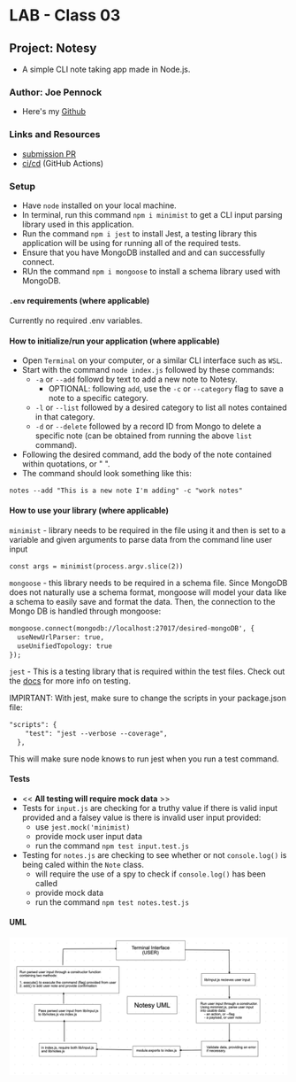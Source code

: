 # LAB - Class 03

## Project: Notesy

- A simple CLI note taking app made in Node.js.

### Author: Joe Pennock

- Here's my [Github](https://github.com/penjoe)

### Links and Resources

- [submission PR](https://github.com/joepennock-401-advanced-javascript/notesy/pull/5)
- [ci/cd](https://github.com/joepennock-401-advanced-javascript/notesy/actions) (GitHub Actions)

### Setup

- Have `node` installed on your local machine.
- In terminal, run this command `npm i minimist` to get a CLI input parsing library used in this application.
- Run the command `npm i jest` to install Jest, a testing library this application will be using for running all of the required tests.
-  Ensure that you have MongoDB installed and and can successfully connect.
- RUn the command `npm i mongoose` to install a schema library used with MongoDB.

#### `.env` requirements (where applicable)

Currently no required .env variables.

#### How to initialize/run your application (where applicable)

- Open `Terminal` on your computer, or a similar CLI interface such as `WSL`.
- Start with the command `node index.js` followed by these commands:
  - `-a` or `--add` followd by text to add a new note to Notesy.
    - OPTIONAL: following `add`, use the `-c` or `--category` flag to save a note to a specific category.
  - `-l` or `--list` followed by a desired category to list all notes contained in that category.
  - `-d` or `--delete` followed by a record ID from Mongo to delete a specific note (can be obtained from running the above `list` command).
- Following the desired command, add the body of the note contained within quotations, or " ".
- The command should look something like this:
```
notes --add "This is a new note I'm adding" -c "work notes"
```

#### How to use your library (where applicable)

`minimist` - library needs to be required in the file using it and then is set to a variable and given arguments to parse data from the command line user input
```
const args = minimist(process.argv.slice(2))
```
`mongoose` - this library needs to be required in a schema file. Since MongoDB does not naturally use a schema format, mongoose will model your data like a schema to easily save and format the data. Then, the connection to the Mongo DB is handled through mongoose:
```
mongoose.connect(mongodb://localhost:27017/desired-mongoDB', {
  useNewUrlParser: true,
  useUnifiedTopology: true
});
```

`jest` - This is a testing library that is required within the test files. Check out the [docs](https://jestjs.io/docs/en/getting-started) for more info on testing. 

IMPIRTANT: With jest, make sure to change the scripts in your package.json file:
```
"scripts": {
    "test": "jest --verbose --coverage",
  },
```
This will make sure node knows to run jest when you run a test command.




#### Tests

- << **All testing will require mock data** >>
- Tests for `input.js` are checking for a truthy value if there is valid input provided and a falsey value is there is invalid user input provided:
  - use `jest.mock('minimist)`
  - provide mock user input data
  - run the command `npm test input.test.js`
- Testing for `notes.js` are checking to see whether or not `console.log()` is being caled within the `Note` class. 
  - will require the use of a spy to check if `console.log()` has been called
  - provide mock data
  - run the command `npm test notes.test.js`

#### UML

![project UML](assets/notesy-uml.png)